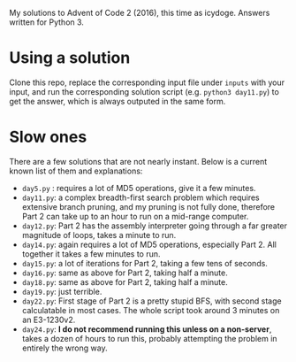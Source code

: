 My solutions to Advent of Code 2 (2016), this time as icydoge. Answers written for Python 3.

# Using a solution
Clone this repo, replace the corresponding input file under `inputs` with your input, and run the corresponding solution script (e.g. `python3 day11.py`) to get the answer, which is always outputed in the same form.

# Slow ones
There are a few solutions that are not nearly instant. Below is a current known list of them and explanations:
* `day5.py` : requires a lot of MD5 operations, give it a few minutes.
* `day11.py`: a complex breadth-first search problem which requires extensive branch pruning, and my pruning is not fully done, therefore Part 2 can take up to an hour to run on a mid-range computer.
* `day12.py`: Part 2 has the assembly interpreter going through a far greater magnitude of loops, takes a minute to run.
* `day14.py`: again requires a lot of MD5 operations, especially Part 2. All together it takes a few minutes to run.
* `day15.py`: a lot of iterations for Part 2, taking a few tens of seconds.
* `day16.py`: same as above for Part 2, taking half a minute.
* `day18.py`: same as above for Part 2, taking half a minute.
* `day19.py`: just terrible.
* `day22.py`: First stage of Part 2 is a pretty stupid BFS, with second stage calculatable in most cases. The whole script took around 3 minutes on an E3-1230v2.
* `day24.py`: **I do not recommend running this unless on a non-server**, takes a dozen of hours to run this, probably attempting the problem in entirely the wrong way.
